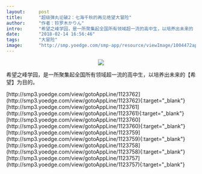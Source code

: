 ```yaml
---
layout:     post
title:      "超级弹丸论破2：七海千秋的再见绝望大冒险"
author:     "作者：铃罗木かりん"
intro:      "希望之峰学园，是一所聚集起全国所有领域超一流的高中生，以培养出未来的【希望】为目的。"
date:       "2018-02-14 16:56:46"
tags:       "大冒险"
image:      "http://smp.yoedge.com/smp-app/resource/viewImage/1004472appline.png"
---
```

<div style="text-align: center">
<p><img src="http://smp.yoedge.com/smp-app/resource/viewImage/1004472appline.png"/></p>
</div>
<p class="post-meta">
<span>希望之峰学园，是一所聚集起全国所有领域超一流的高中生，以培养出未来的【希望】为目的。</span>
</p>
[http://smp3.yoedge.com/view/gotoAppLine/1123762](http://smp3.yoedge.com/view/gotoAppLine/1123762){:target="_blank"}
[http://smp3.yoedge.com/view/gotoAppLine/1123761](http://smp3.yoedge.com/view/gotoAppLine/1123761){:target="_blank"}
[http://smp3.yoedge.com/view/gotoAppLine/1123760](http://smp3.yoedge.com/view/gotoAppLine/1123760){:target="_blank"}
[http://smp3.yoedge.com/view/gotoAppLine/1123759](http://smp3.yoedge.com/view/gotoAppLine/1123759){:target="_blank"}
[http://smp3.yoedge.com/view/gotoAppLine/1123758](http://smp3.yoedge.com/view/gotoAppLine/1123758){:target="_blank"}
[http://smp3.yoedge.com/view/gotoAppLine/1123757](http://smp3.yoedge.com/view/gotoAppLine/1123757){:target="_blank"}


